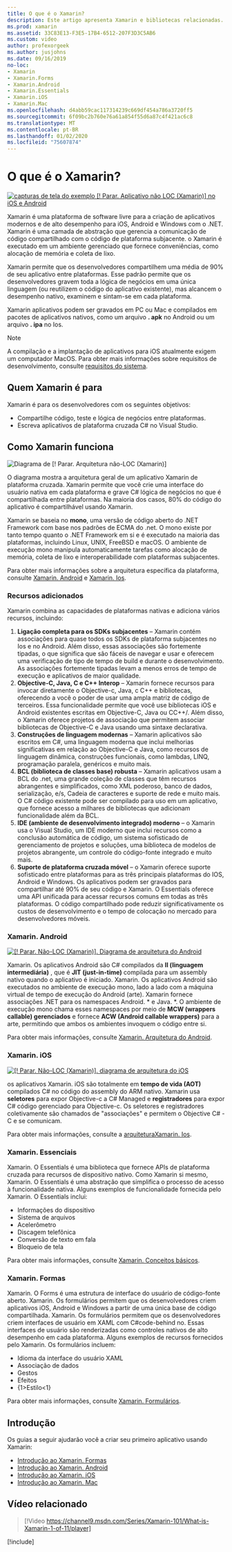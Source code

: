 ```yaml
---
title: O que é o Xamarin?
description: Este artigo apresenta Xamarin e bibliotecas relacionadas.
ms.prod: xamarin
ms.assetid: 33C83E13-F3E5-17B4-6512-207F3D3C5AB6
ms.custom: video
author: profexorgeek
ms.author: jusjohns
ms.date: 09/16/2019
no-loc:
- Xamarin
- Xamarin.Forms
- Xamarin.Android
- Xamarin.Essentials
- Xamarin.iOS
- Xamarin.Mac
ms.openlocfilehash: d4abb59cac117314239c669df454a786a3720ff5
ms.sourcegitcommit: 6f09bc2b760e76a61a854f55d6a87c4f421ac6c8
ms.translationtype: MT
ms.contentlocale: pt-BR
ms.lasthandoff: 01/02/2020
ms.locfileid: "75607874"
---
```

# <a name="what-is-opno-locxamarin"></a>O que é o Xamarin?

[![capturas de tela do exemplo [! Parar. Aplicativo não LOC (Xamarin)] no iOS e Android](what-is-xamarin-images/xamarin-app-cropped.png)](what-is-xamarin-images/xamarin-app.png#lightbox)

Xamarin é uma plataforma de software livre para a criação de aplicativos modernos e de alto desempenho para iOS, Android e Windows com o .NET. Xamarin é uma camada de abstração que gerencia a comunicação de código compartilhado com o código de plataforma subjacente. o Xamarin é executado em um ambiente gerenciado que fornece conveniências, como alocação de memória e coleta de lixo.

Xamarin permite que os desenvolvedores compartilhem uma média de 90% de seu aplicativo entre plataformas. Esse padrão permite que os desenvolvedores gravem toda a lógica de negócios em uma única linguagem (ou reutilizem o código do aplicativo existente), mas alcancem o desempenho nativo, examinem e sintam-se em cada plataforma.

Xamarin aplicativos podem ser gravados em PC ou Mac e compilados em pacotes de aplicativos nativos, como um arquivo **. apk** no Android ou um arquivo **. ipa** no Ios.

> [!NOTE]
> A compilação e a implantação de aplicativos para iOS atualmente exigem um computador MacOS. Para obter mais informações sobre requisitos de desenvolvimento, consulte [requisitos do sistema](~/cross-platform/get-started/requirements.md#macos-requirements).

## <a name="who-opno-locxamarin-is-for"></a>Quem Xamarin é para

Xamarin é para os desenvolvedores com os seguintes objetivos:

- Compartilhe código, teste e lógica de negócios entre plataformas.
- Escreva aplicativos de plataforma cruzada C# no Visual Studio.

## <a name="how-opno-locxamarin-works"></a>Como Xamarin funciona

![Diagrama de [! Parar. Arquitetura não-LOC (Xamarin)]](what-is-xamarin-images/xamarin-architecture.png)

O diagrama mostra a arquitetura geral de um aplicativo Xamarin de plataforma cruzada. Xamarin permite que você crie uma interface do usuário nativa em cada plataforma e grave C# lógica de negócios no que é compartilhada entre plataformas. Na maioria dos casos, 80% do código do aplicativo é compartilhável usando Xamarin.

Xamarin se baseia no **mono**, uma versão de código aberto do .NET Framework com base nos padrões de ECMA do .net. O mono existe por tanto tempo quanto o .NET Framework em si e é executado na maioria das plataformas, incluindo Linux, UNIX, FreeBSD e macOS. O ambiente de execução mono manipula automaticamente tarefas como alocação de memória, coleta de lixo e interoperabilidade com plataformas subjacentes.

Para obter mais informações sobre a arquitetura específica da plataforma, consulte [Xamarin. Android](#xamarinandroid) e [Xamarin. Ios](#xamarinios).

### <a name="added-features"></a>Recursos adicionados

Xamarin combina as capacidades de plataformas nativas e adiciona vários recursos, incluindo:

1. **Ligação completa para os SDKs subjacentes** – Xamarin contém associações para quase todos os SDKs de plataforma subjacentes no Ios e no Android. Além disso, essas associações são fortemente tipadas, o que significa que são fáceis de navegar e usar e oferecem uma verificação de tipo de tempo de build e durante o desenvolvimento. As associações fortemente tipadas levam a menos erros de tempo de execução e aplicativos de maior qualidade.
1. **Objective-C, Java, C e C++ Interop** – Xamarin fornece recursos para invocar diretamente o Objective-c, Java, c C++ e bibliotecas, oferecendo a você o poder de usar uma ampla matriz de código de terceiros. Essa funcionalidade permite que você use bibliotecas iOS e Android existentes escritas em Objective-C, Java ou CC++/. Além disso, o Xamarin oferece projetos de associação que permitem associar bibliotecas de Objective-C e Java usando uma sintaxe declarativa.
1. **Construções de linguagem modernas** – Xamarin aplicativos são escritos em C#, uma linguagem moderna que inclui melhorias significativas em relação ao Objective-C e Java, como recursos de linguagem dinâmica, construções funcionais, como lambdas, LINQ, programação paralela, genéricos e muito mais.
1. **BCL (biblioteca de classes base) robusta** – Xamarin aplicativos usam a BCL do .net, uma grande coleção de classes que têm recursos abrangentes e simplificados, como XML poderoso, banco de dados, serialização, e/s, Cadeia de caracteres e suporte de rede e muito mais. O C# código existente pode ser compilado para uso em um aplicativo, que fornece acesso a milhares de bibliotecas que adicionam funcionalidade além da BCL.
1. **IDE (ambiente de desenvolvimento integrado) moderno** – o Xamarin usa o Visual Studio, um IDE moderno que inclui recursos como a conclusão automática de código, um sistema sofisticado de gerenciamento de projetos e soluções, uma biblioteca de modelos de projetos abrangente, um controle do código-fonte integrado e muito mais.
1. **Suporte de plataforma cruzada móvel** – o Xamarin oferece suporte sofisticado entre plataformas para as três principais plataformas do IOS, Android e Windows. Os aplicativos podem ser gravados para compartilhar até 90% de seu código e Xamarin. O Essentials oferece uma API unificada para acessar recursos comuns em todas as três plataformas. O código compartilhado pode reduzir significativamente os custos de desenvolvimento e o tempo de colocação no mercado para desenvolvedores móveis.

### <a name="opno-locxamarinandroid"></a>Xamarin. Android

[![[! Parar. Não-LOC (Xamarin)]. Diagrama de arquitetura do Android](what-is-xamarin-images/android-architecture-cropped.png)](what-is-xamarin-images/android-architecture.png#lightbox)

Xamarin. Os aplicativos Android são C# compilados da **Il (linguagem intermediária)** , que é **JIT (just-in-time)** compilada para um assembly nativo quando o aplicativo é iniciado. Xamarin. Os aplicativos Android são executados no ambiente de execução mono, lado a lado com a máquina virtual de tempo de execução do Android (arte). Xamarin fornece associações .NET para os namespaces Android. * e Java. *. O ambiente de execução mono chama esses namespaces por meio de **MCW (wrappers callable) gerenciados** e fornece **ACW (Android callable wrappers)** para a arte, permitindo que ambos os ambientes invoquem o código entre si.

Para obter mais informações, consulte [Xamarin. Arquitetura do Android](~/android/internals/architecture.md).

### <a name="opno-locxamarinios"></a>Xamarin. iOS

[![[! Parar. Não-LOC (Xamarin)]. diagrama de arquitetura do iOS](what-is-xamarin-images/ios-architecture-cropped.png)](what-is-xamarin-images/ios-architecture.png#lightbox)

os aplicativos Xamarin. iOS são totalmente em **tempo de vida (AOT)** compilados C# no código do assembly do ARM nativo. Xamarin usa **seletores** para expor Objective-c a C# Managed e **registradores** para expor C# código gerenciado para Objective-c. Os seletores e registradores coletivamente são chamados de "associações" e permitem o Objective C# -C e se comunicam.

Para obter mais informações, consulte a [arquiteturaXamarin. Ios](~/ios/internals/architecture.md).

### <a name="opno-locxamarinessentials"></a>Xamarin. Essenciais

Xamarin. O Essentials é uma biblioteca que fornece APIs de plataforma cruzada para recursos de dispositivo nativo. Como Xamarin si mesmo, Xamarin. O Essentials é uma abstração que simplifica o processo de acesso à funcionalidade nativa. Alguns exemplos de funcionalidade fornecida pelo Xamarin. O Essentials inclui:

- Informações do dispositivo
- Sistema de arquivos
- Acelerômetro
- Discagem telefônica
- Conversão de texto em fala
- Bloqueio de tela

Para obter mais informações, consulte [Xamarin. Conceitos básicos](~/essentials/index.md).

### <a name="opno-locxamarinforms"></a>Xamarin. Formas

Xamarin. O Forms é uma estrutura de interface do usuário de código-fonte aberto. Xamarin. Os formulários permitem que os desenvolvedores criem aplicativos iOS, Android e Windows a partir de uma única base de código compartilhada. Xamarin. Os formulários permitem que os desenvolvedores criem interfaces de usuário em XAML com C#code-behind no. Essas interfaces de usuário são renderizadas como controles nativos de alto desempenho em cada plataforma. Alguns exemplos de recursos fornecidos pelo Xamarin. Os formulários incluem:

- Idioma da interface do usuário XAML
- Associação de dados
- Gestos
- Efeitos
- {1&gt;Estilo&lt;1}

Para obter mais informações, consulte [Xamarin. Formulários](~/xamarin-forms/index.yml).

## <a name="get-started"></a>Introdução

Os guias a seguir ajudarão você a criar seu primeiro aplicativo usando Xamarin:

- [Introdução ao Xamarin. Formas](~/xamarin-forms/index.yml)
- [Introdução ao Xamarin. Android](~/android/index.yml)
- [Introdução ao Xamarin. iOS](~/ios/index.yml)
- [Introdução ao Xamarin. Mac](~/mac/index.yml)

## <a name="related-video"></a>Vídeo relacionado

> [!Video https://channel9.msdn.com/Series/Xamarin-101/What-is-Xamarin-1-of-11/player]

[!include[](~/essentials/includes/xamarin-show-essentials.md)]
